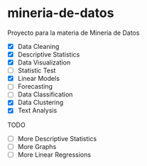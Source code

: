 # mineria-de-datos
Proyecto para la materia de Minería de Datos

- [x] Data Cleaning
- [x] Descriptive Statistics
- [x] Data Visualization
- [ ] Statistic Test
- [x] Linear Models
- [ ] Forecasting
- [ ] Data Classification
- [x] Data Clustering
- [x] Text Analysis

TODO
- [ ] More Descriptive Statistics
- [ ] More Graphs
- [ ] More Linear Regressions